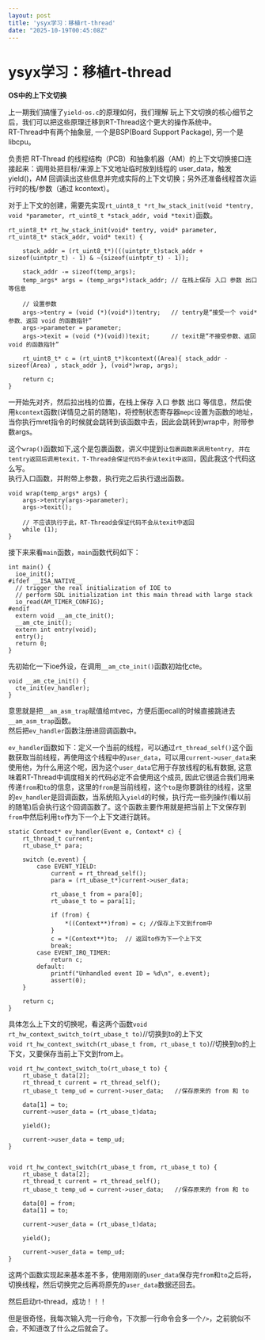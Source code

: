 ```yaml
---
layout: post
title: 'ysyx学习：移植rt-thread'
date: "2025-10-19T00:45:08Z"
---
```

ysyx学习：移植rt-thread
==================

**OS中的上下文切换**

上一期我们搞懂了`yield-os.c`的原理如何，我们理解 玩上下文切换的核心细节之后，我们可以把这些原理迁移到RT-Thread这个更大的操作系统中。  
RT-Thread中有两个抽象层, 一个是BSP(Board Support Package), 另一个是libcpu。

负责把 RT-Thread 的线程结构（PCB）和抽象机器（AM）的上下文切换接口连接起来：调用处把目标/来源上下文地址临时放到线程的 user\_data，触发 yield()，AM 回调读出这些信息并完成实际的上下文切换；另外还准备线程首次运行时的栈/参数（通过 kcontext）。

对于上下文的创建，需要先实现`rt_uint8_t *rt_hw_stack_init(void *tentry, void *parameter, rt_uint8_t *stack_addr, void *texit)`函数。

    rt_uint8_t* rt_hw_stack_init(void* tentry, void* parameter, rt_uint8_t* stack_addr, void* texit) {
    
        stack_addr = (rt_uint8_t*)(((uintptr_t)stack_addr + sizeof(uintptr_t) - 1) & ~(sizeof(uintptr_t) - 1));
    
        stack_addr -= sizeof(temp_args); 
        temp_args* args = (temp_args*)stack_addr; // 在栈上保存 入口 参数 出口 等信息
    
        // 设置参数
        args->tentry = (void (*)(void*))tentry;   // tentry是“接受一个 void* 参数、返回 void 的函数指针”
        args->parameter = parameter;
        args->texit = (void (*)(void))texit;      // texit是“不接受参数、返回 void 的函数指针”
    
        rt_uint8_t* c = (rt_uint8_t*)kcontext((Area){ stack_addr - sizeof(Area) , stack_addr }, (void*)wrap, args);
    
        return c;
    }
    

一开始先对齐，然后拉出栈的位置，在栈上保存 入口 参数 出口 等信息，然后使用`kcontext`函数(详情见之前的随笔)，将控制状态寄存器`mepc`设置为函数的地址，当你执行mret指令的时候就会跳转到该函数中去，因此会跳转到wrap中，附带参数args。

这个`wrap()`函数如下,这个是包裹函数，讲义中提到`让包裹函数来调用tentry, 并在tentry返回后调用texit，T-Thread会保证代码不会从texit中返回`，因此我这个代码这么写。  
执行入口函数，并附带上参数，执行完之后执行退出函数。

    void wrap(temp_args* args) {
        args->tentry(args->parameter);
        args->texit();
    
        // 不应该执行于此，RT-Thread会保证代码不会从texit中返回
        while (1);
    }
    

接下来来看`main`函数，`main`函数代码如下：

    int main() {
      ioe_init();
    #ifdef __ISA_NATIVE__
      // trigger the real initialization of IOE to
      // perform SDL initialization int this main thread with large stack
      io_read(AM_TIMER_CONFIG);
    #endif
      extern void __am_cte_init();
      __am_cte_init();
      extern int entry(void);
      entry();
      return 0;
    }
    

先初始化一下ioe外设，在调用`__am_cte_init()`函数初始化cte。

    void __am_cte_init() {
      cte_init(ev_handler); 
    } 
    

意思就是把`__am_asm_trap`赋值给mtvec，方便后面ecall的时候直接跳进去`__am_asm_trap`函数。  
然后把`ev_handler`函数注册进回调函数中。

`ev_handler`函数如下：定义一个当前的线程，可以通过`rt_thread_self()`这个函数获取当前线程，再使用这个线程中的`user_data`，可以用`current->user_data`来使用他，为什么用这个呢，因为这个`user_data`它用于存放线程的私有数据, 这意味着RT-Thread中调度相关的代码必定不会使用这个成员, 因此它很适合我们用来传递`from`和`to`的信息，这里的`from`是当前线程，这个`to`是你要跳往的线程，这里的`ev_handler`是回调函数，当系统陷入`yield`的时候，执行完一些列操作(看以前的随笔)后会执行这个回调函数了。这个函数主要作用就是把当前上下文保存到`from`中然后利用`to`作为下一个上下文进行跳转。

    static Context* ev_handler(Event e, Context* c) {
        rt_thread_t current;
        rt_ubase_t* para;
    
        switch (e.event) {
            case EVENT_YIELD:
                current = rt_thread_self();
                para = (rt_ubase_t*)current->user_data;
    
                rt_ubase_t from = para[0];
                rt_ubase_t to = para[1];
    
                if (from) {
                    *((Context**)from) = c; //保存上下文到from中
                }
                c = *(Context**)to;  // 返回to作为下一个上下文
                break;
            case EVENT_IRQ_TIMER:
                return c;
            default:
                printf("Unhandled event ID = %d\n", e.event);
                assert(0);
        }
    
        return c;
    }
    

具体怎么上下文的切换呢，看这两个函数`void rt_hw_context_switch_to(rt_ubase_t to)`//切换到to的上下文  
`void rt_hw_context_switch(rt_ubase_t from, rt_ubase_t to)`//切换到to的上下文，又要保存当前上下文到from上。

    void rt_hw_context_switch_to(rt_ubase_t to) {
        rt_ubase_t data[2];
        rt_thread_t current = rt_thread_self();
        rt_ubase_t temp_ud = current->user_data;   //保存原来的 from 和 to
    
        data[1] = to;
        current->user_data = (rt_ubase_t)data;
        
        yield();
    
        current->user_data = temp_ud;
    }
    

    void rt_hw_context_switch(rt_ubase_t from, rt_ubase_t to) {
        rt_ubase_t data[2];
        rt_thread_t current = rt_thread_self();
        rt_ubase_t temp_ud = current->user_data;   //保存原来的 from 和 to
    
        data[0] = from;
        data[1] = to;
    
        current->user_data = (rt_ubase_t)data;
    
        yield();
    
        current->user_data = temp_ud;
    }
    

这两个函数实现起来基本差不多，使用刚刚的`user_data`保存完`from`和`to`之后将，切换线程，然后切换完之后再将原先的`user_data`数据还回去。

然后启动rt-thread，成功！！！

但是很奇怪，我每次输入完一行命令，下次那一行命令会多一个`/>`，之前貌似不会，不知道改了什么之后就会了。